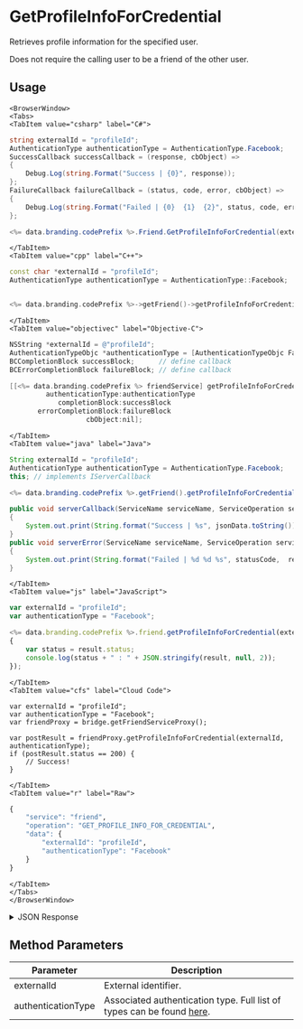 # GetProfileInfoForCredential

Retrieves profile information for the specified user.

Does not require the calling user to be a friend of the other user.

<PartialServop service_name="friend" operation_name="GET_PROFILE_INFO_FOR_CREDENTIAL" />

## Usage

```mdx-code-block
<BrowserWindow>
<Tabs>
<TabItem value="csharp" label="C#">
```

```csharp
string externalId = "profileId";
AuthenticationType authenticationType = AuthenticationType.Facebook;
SuccessCallback successCallback = (response, cbObject) =>
{
    Debug.Log(string.Format("Success | {0}", response));
};
FailureCallback failureCallback = (status, code, error, cbObject) =>
{
    Debug.Log(string.Format("Failed | {0}  {1}  {2}", status, code, error));
};

<%= data.branding.codePrefix %>.Friend.GetProfileInfoForCredential(externalId, authenticationType, successCallback, failureCallback);
```

```mdx-code-block
</TabItem>
<TabItem value="cpp" label="C++">
```

```cpp
const char *externalId = "profileId";
AuthenticationType authenticationType = AuthenticationType::Facebook;


<%= data.branding.codePrefix %>->getFriend()->getProfileInfoForCredential(externalId, authenticationType, this);
```

```mdx-code-block
</TabItem>
<TabItem value="objectivec" label="Objective-C">
```

```objectivec
NSString *externalId = @"profileId";
AuthenticationTypeObjc *authenticationType = [AuthenticationTypeObjc Facebook];
BCCompletionBlock successBlock;      // define callback
BCErrorCompletionBlock failureBlock; // define callback

[[<%= data.branding.codePrefix %> friendService] getProfileInfoForCredential:externalId
         authenticationType:authenticationType
            completionBlock:successBlock
       errorCompletionBlock:failureBlock
                   cbObject:nil];
```

```mdx-code-block
</TabItem>
<TabItem value="java" label="Java">
```

```java
String externalId = "profileId";
AuthenticationType authenticationType = AuthenticationType.Facebook;
this; // implements IServerCallback

<%= data.branding.codePrefix %>.getFriend().getProfileInfoForCredential(externalId, authenticationType, this);

public void serverCallback(ServiceName serviceName, ServiceOperation serviceOperation, JSONObject jsonData)
{
    System.out.print(String.format("Success | %s", jsonData.toString()));
}
public void serverError(ServiceName serviceName, ServiceOperation serviceOperation, int statusCode, int reasonCode, String jsonError)
{
    System.out.print(String.format("Failed | %d %d %s", statusCode,  reasonCode, jsonError.toString()));
}
```

```mdx-code-block
</TabItem>
<TabItem value="js" label="JavaScript">
```

```javascript
var externalId = "profileId";
var authenticationType = "Facebook";

<%= data.branding.codePrefix %>.friend.getProfileInfoForCredential(externalId, authenticationType, result =>
{
	var status = result.status;
	console.log(status + " : " + JSON.stringify(result, null, 2));
});
```

```mdx-code-block
</TabItem>
<TabItem value="cfs" label="Cloud Code">
```

```cfscript
var externalId = "profileId";
var authenticationType = "Facebook";
var friendProxy = bridge.getFriendServiceProxy();

var postResult = friendProxy.getProfileInfoForCredential(externalId, authenticationType);
if (postResult.status == 200) {
    // Success!
}
```

```mdx-code-block
</TabItem>
<TabItem value="r" label="Raw">
```

```r
{
	"service": "friend",
	"operation": "GET_PROFILE_INFO_FOR_CREDENTIAL",
	"data": {
		"externalId": "profileId",
		"authenticationType": "Facebook"
	}
}
```

```mdx-code-block
</TabItem>
</Tabs>
</BrowserWindow>
```

<details>
<summary>JSON Response</summary>

```json
{
    "status": 200,
    "data": {
        "playerName": "",
        "email": null,
        "playerId": "bb05182d-ff0c-4740-ae65-482751e74949",
        "playerSummaryData": {
            "LEVEL": 7
        }
    }
}
```
</details>

## Method Parameters
Parameter | Description
--------- | -----------
externalId | External identifier.
authenticationType | Associated authentication type. Full list of types can be found [here](/api/appendix/authtypes).


